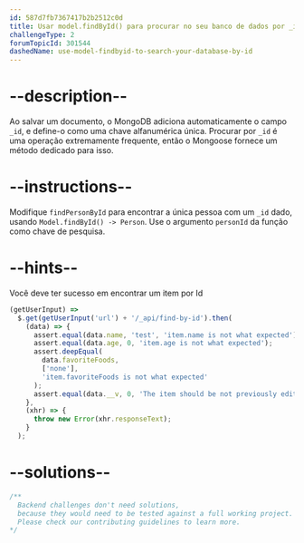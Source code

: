 ```yaml
---
id: 587d7fb7367417b2b2512c0d
title: Usar model.findById() para procurar no seu banco de dados por _id
challengeType: 2
forumTopicId: 301544
dashedName: use-model-findbyid-to-search-your-database-by-id
---
```


# --description--

Ao salvar um documento, o MongoDB adiciona automaticamente o campo `_id`, e define-o como uma chave alfanumérica única. Procurar por `_id` é uma operação extremamente frequente, então o Mongoose fornece um método dedicado para isso.

# --instructions--

Modifique `findPersonById` para encontrar a única pessoa com um `_id` dado, usando `Model.findById() -> Person`. Use o argumento `personId` da função como chave de pesquisa.

# --hints--

Você deve ter sucesso em encontrar um item por Id

```js
(getUserInput) =>
  $.get(getUserInput('url') + '/_api/find-by-id').then(
    (data) => {
      assert.equal(data.name, 'test', 'item.name is not what expected');
      assert.equal(data.age, 0, 'item.age is not what expected');
      assert.deepEqual(
        data.favoriteFoods,
        ['none'],
        'item.favoriteFoods is not what expected'
      );
      assert.equal(data.__v, 0, 'The item should be not previously edited');
    },
    (xhr) => {
      throw new Error(xhr.responseText);
    }
  );
```

# --solutions--

```js
/**
  Backend challenges don't need solutions, 
  because they would need to be tested against a full working project. 
  Please check our contributing guidelines to learn more.
*/
```
